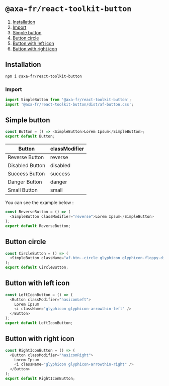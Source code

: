 # `@axa-fr/react-toolkit-button`

1. [Installation](#installation)
1. [Import](#import)
1. [Simple button](#simple-button)
1. [Button circle](#button-circle)
1. [Button with left icon](#button-with-left-icon)
1. [Button with right icon](#button-with-right-icon)

## Installation

```sh
npm i @axa-fr/react-toolkit-button
```

### Import

```javascript
import SimpleButton from '@axa-fr/react-toolkit-button';
import '@axa-fr/react-toolkit-button/dist/af-button.css';
```

## Simple button

```javascript
const Button = () => <SimpleButton>Lorem Ipsum</SimpleButton>;
export default Button;
```

| Button          | classModifier |
| --------------- | ------------- |
| Reverse Button  | reverse       |
| Disabled Button | disabled      |
| Success Button  | success       |
| Danger Button   | danger        |
| Small Button    | small         |

You can see the example below :

```javascript
const ReverseButton = () => (
  <SimpleButton classModifier="reverse">Lorem Ipsum</SimpleButton>
);
export default ReverseButton;
```

## Button circle

```javascript
const CircleButton = () => (
  <SimpleButton className="af-btn--circle glyphicon glyphicon-floppy-disk" />
);
export default CircleButton;
```

## Button with left icon

```javascript
const LeftIconButton = () => (
  <Button classModifier="hasiconLeft">
    Lorem Ipsum
    <i className="glyphicon glyphicon-arrowthin-left" />
  </Button>
);
export default LeftIconButton;
```

## Button with right icon

```javascript
const RightIconButton = () => (
  <Button classModifier="hasiconRight">
    Lorem Ipsum
    <i className="glyphicon glyphicon-arrowthin-right" />
  </Button>
);
export default RightIconButton;
```
